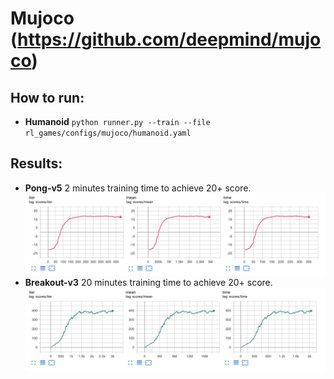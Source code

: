# Mujoco (https://github.com/deepmind/mujoco)  

## How to run:  
* **Humanoid** ```python runner.py --train --file rl_games/configs/mujoco/humanoid.yaml```

## Results:  
* **Pong-v5** 2 minutes training time to achieve 20+ score.
![Pong](pictures/atari_envpool/pong.jpg)  
* **Breakout-v3** 20 minutes training time to achieve 20+ score.
![Breakout](pictures/atari_envpool/breakout.jpg)  


